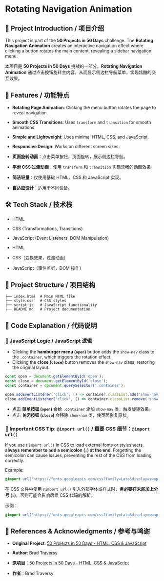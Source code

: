 # Rotating Navigation Animation

## 📌 Project Introduction / 项目介绍
This project is part of the **50 Projects in 50 Days** challenge. The **Rotating Navigation Animation** creates an interactive navigation effect where clicking a button rotates the main content, revealing a sidebar navigation menu.

本项目是 **50 Projects in 50 Days** 挑战的一部分。**Rotating Navigation Animation** 通过点击按钮旋转主内容，从而显示侧边栏导航菜单，实现炫酷的交互效果。

## 🎯 Features / 功能特点
- **Rotating Page Animation**: Clicking the menu button rotates the page to reveal navigation.
- **Smooth CSS Transitions**: Uses `transform` and `transition` for smooth animations.
- **Simple and Lightweight**: Uses minimal HTML, CSS, and JavaScript.
- **Responsive Design**: Works on different screen sizes.

- **页面旋转动画**：点击菜单按钮，页面旋转，展示侧边栏导航。
- **平滑 CSS 过渡动画**：使用 `transform` 和 `transition` 实现流畅的动画效果。
- **简洁轻量**：仅使用基础 HTML、CSS 和 JavaScript 实现。
- **自适应设计**：适用于不同设备。

## 🛠 Tech Stack / 技术栈
- HTML
- CSS (Transformations, Transitions)
- JavaScript (Event Listeners, DOM Manipulation)

- HTML
- CSS（变换效果，过渡动画）
- JavaScript（事件监听，DOM 操作）

## 📂 Project Structure / 项目结构
```
├── index.html  # Main HTML file
├── style.css   # CSS styles
├── script.js   # JavaScript functionality
├── README.md   # Project documentation
```

## 📝 Code Explanation / 代码说明
### 📌 JavaScript Logic / JavaScript 逻辑
- Clicking the **hamburger menu (`open`)** button adds the `show-nav` class to the `.container`, which triggers the rotation effect.
- Clicking the **close (`close`)** button removes the `show-nav` class, restoring the original layout.

```js
const open = document.getElementById('open');
const close = document.getElementById('close');
const container = document.querySelector('.container');

open.addEventListener('click', () => container.classList.add('show-nav'));
close.addEventListener('click', () => container.classList.remove('show-nav'));
```

- 点击 **菜单按钮 (`open`)** 会给 `.container` 添加 `show-nav` 类，触发旋转效果。
- 点击 **关闭按钮 (`close`)** 会移除 `show-nav` 类，使页面恢复原状。

### 📌 Important CSS Tip: `@import url()` / 重要 CSS 细节：`@import url()`
If you use `@import url()` in CSS to load external fonts or stylesheets, **always remember to add a semicolon (`;`) at the end**. Forgetting the semicolon can cause issues, preventing the rest of the CSS from loading correctly.

Example:
```css
@import url('https://fonts.googleapis.com/css?family=Lato&display=swap');
```

在 CSS 文件中使用 `@import url()` 引入外部字体或样式时，**务必要在末尾加上分号 (`;`)**，否则可能会影响后续 CSS 代码的解析。

示例：
```css
@import url('https://fonts.googleapis.com/css?family=Lato&display=swap');
```

## 🔗 References & Acknowledgments / 参考与鸣谢
- **Original Project**: [50 Projects in 50 Days - HTML, CSS & JavaScript](https://github.com/bradtraversy/50projects50days)
- **Author**: Brad Traversy

- **原项目**：[50 Projects in 50 Days - HTML, CSS & JavaScript](https://github.com/bradtraversy/50projects50days)
- **作者**：Brad Traversy


